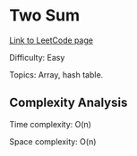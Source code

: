 # Two Sum

[Link to LeetCode page](https://leetcode.com/problems/two-sum/)

Difficulty: Easy

Topics: Array, hash table.

## Complexity Analysis

Time complexity: O(n)

Space complexity: O(n)
